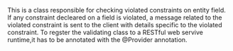 This is a class responsible for checking violated constraints on entity field. If any constraint decleared on a field is violated, a message related to the violated constraint is sent to the client with details specific to the violated constraint.
To regster the validating class to a RESTful web servive runtime,it has to be annotated with the @Provider annotation.
